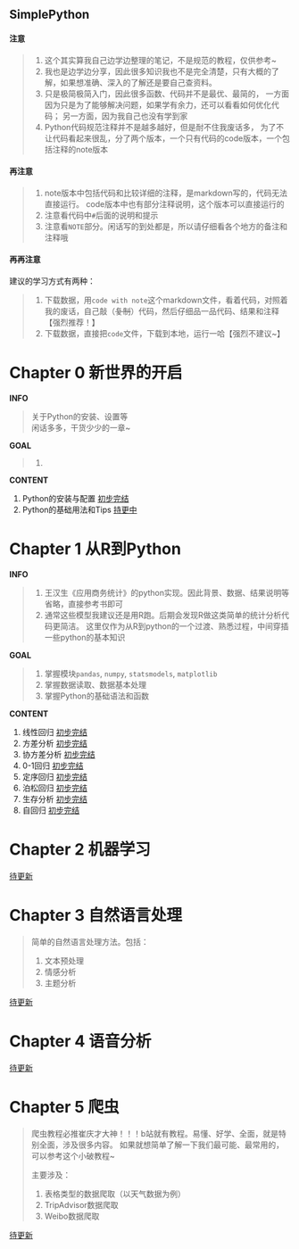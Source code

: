 SimplePython
----

#### 注意
>1. 这个其实算我自己边学边整理的笔记，不是规范的教程，仅供参考~  
>2. 我也是边学边分享，因此很多知识我也不是完全清楚，只有大概的了解，如果想准确、深入的了解还是要自己查资料。  
>3. 只是极简极简入门，因此很多函数、代码并不是最优、最简的，
>一方面因为只是为了能够解决问题，如果学有余力，还可以看看如何优化代码；
>另一方面，因为我自己也没有学到家  
>4. Python代码规范注释并不是越多越好，但是耐不住我废话多，
>为了不让代码看起来很乱，分了两个版本，一个只有代码的code版本，一个包括注释的note版本


#### 再注意
>1. note版本中包括代码和比较详细的注释，是markdown写的，代码无法直接运行。
>code版本中也有部分注释说明，这个版本可以直接运行的
>2. 注意看代码中`#`后面的说明和提示
>3. 注意看`NOTE`部分。闲话写的到处都是，所以请仔细看各个地方的备注和注释哦


#### 再再注意
建议的学习方式有两种：
>1. 下载数据，用`code with note`这个markdown文件，看着代码，对照着我的废话，自己敲（~~复制~~）代码，然后仔细品一品代码、结果和注释【强烈推荐！】  
>2. 下载数据，直接把`code`文件，下载到本地，运行一哈【强烈不建议~】

# Chapter 0 新世界的开启
**INFO**
> 关于Python的安装、设置等  
> 闲话多多，干货少少的一章~

**GOAL**
>1. 

**CONTENT**
1. Python的安装与配置 [初步完结](https://github.com/git-wy/SimplePython/blob/master/Chapter%200%20%E6%96%B0%E4%B8%96%E7%95%8C%E7%9A%84%E5%BC%80%E5%90%AF/CH%200_0%20%E6%89%93%E5%BC%80Python%E7%9A%84%E7%AC%AC%E4%B8%80%E9%81%93%E9%97%A8.md)
2. Python的基础用法和Tips [持更中](https://github.com/git-wy/SimplePython/blob/master/Chapter%200%20%E6%96%B0%E4%B8%96%E7%95%8C%E7%9A%84%E5%BC%80%E5%90%AF/CH%200_1%20%E6%89%93%E5%BC%80Python%E7%9A%84%E7%AC%AC%E4%BA%8C%E9%81%93%E9%97%A8.md)


# Chapter 1 从R到Python

**INFO**
>1. 王汉生《应用商务统计》的python实现。因此背景、数据、结果说明等省略，直接参考书即可
>2. 通常这些模型我建议还是用R跑。后期会发现R做这类简单的统计分析代码更简洁。
>这里仅作为从R到python的一个过渡、熟悉过程，中间穿插一些python的基本知识


**GOAL**
>1. 掌握模块`pandas`, `numpy`, `statsmodels`, `matplotlib`
>2. 掌握数据读取、数据基本处理
>3. 掌握Python的基础语法和函数


**CONTENT**
1. 线性回归 [初步完结](https://github.com/git-wy/SimplePython/tree/master/Chapter%201%20%E4%BB%8ER%E5%88%B0Python/CH%201_1%20%E7%BA%BF%E6%80%A7%E5%9B%9E%E5%BD%92)
2. 方差分析 [初步完结](https://github.com/git-wy/SimplePython/tree/master/Chapter%201%20%E4%BB%8ER%E5%88%B0Python/CH%201_2%20%E6%96%B9%E5%B7%AE%E5%88%86%E6%9E%90)
3. 协方差分析 [初步完结]()
4. 0-1回归 [初步完结]()
5. 定序回归 [初步完结]()
6. 泊松回归 [初步完结]()
7. 生存分析 [初步完结]()
8. 自回归 [初步完结]()


# Chapter 2 机器学习
[待更新]()

# Chapter 3 自然语言处理
>简单的自然语言处理方法。包括：
>1. 文本预处理
>2. 情感分析
>3. 主题分析

[待更新]()

# Chapter 4 语音分析

[待更新]()

# Chapter 5 爬虫
>爬虫教程必推崔庆才大神！！！b站就有教程。易懂、好学、全面，就是特别全面，涉及很多内容。
>如果就想简单了解一下我们最可能、最常用的，可以参考这个小破教程~  
>
>主要涉及：  
>1. 表格类型的数据爬取（以天气数据为例）
>2. TripAdvisor数据爬取
>3. Weibo数据爬取

[待更新]()